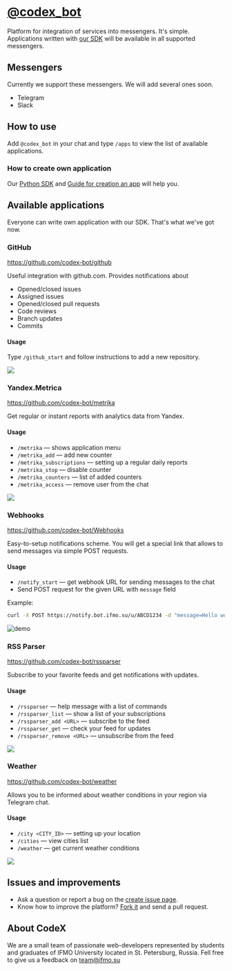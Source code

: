 # [@codex_bot](https://ifmo.su/bot)
Platform for integration of services into messengers. It's simple. Applications written with [our SDK](https://github.com/codex-bot/sdk-python) will be available in all supported messengers.

## Messengers
Currently we support these messengers. We will add several ones soon.

- Telegram
- Slack

## How to use

Add `@codex_bot` in your chat and type `/apps` to view the list of available applications.

### How to create own application

Our [Python SDK](https://github.com/codex-bot/sdk-python) and [Guide for creation an app](https://github.com/codex-team/codex.bot/wiki/Developer's-Guide) will help you.

## Available applications
Everyone can write own application with our SDK. That's what we've got now.

### GitHub
https://github.com/codex-bot/github

Useful integration with github.com. Provides notifications about
- Opened/closed issues
- Assigned issues
- Opened/closed pull requests
- Code reviews
- Branch updates
- Commits

#### Usage
Type `/github_start` and follow instructions to add a new repository.

![](https://capella.pics/de15cea7-d234-4ddb-9923-c76fa0ec803a)

### Yandex.Metrica
https://github.com/codex-bot/metrika

Get regular or instant reports with analytics data from Yandex.

#### Usage
- `/metrika` — shows application menu
- `/metrika_add` — add new counter
- `/metrika_subscriptions` — setting up a regular daily reports
- `/metrika_stop` — disable counter
- `/metrika_counters` — list of added counters
- `/metrika_access` — remove user from the chat

![](https://capella.pics/52a46a39-4573-4597-a0a1-9ac6d7e87120)

### Webhooks
https://github.com/codex-bot/Webhooks

Easy-to-setup notifications scheme. You will get a special link that allows to send messages via simple POST requests.

#### Usage
- `/notify_start` — get webhook URL for sending messages to the chat
- Send POST request for the given URL with `message` field

Example:
```bash
curl -X POST https://notify.bot.ifmo.su/u/ABCD1234 -d "message=Hello world"
```

![demo](https://user-images.githubusercontent.com/15448200/29435981-1c1e223e-83b2-11e7-8ee0-a3568b40ed7b.gif "You'll get a Hello world message in the telegram chat")

### RSS Parser
https://github.com/codex-bot/rssparser

Subscribe to your favorite feeds and get notifications with updates.

#### Usage
- `/rssparser` — help message with a list of commands
- `/rssparser_list` — show a list of your subscriptions
- `/rssparser_add <URL>` — subscribe to the feed
- `/rssparser_get` — check your feed for updates
- `/rssparser_remove <URL>` — unsubscribe from the feed

![](https://capella.pics/0f595425-82e6-4793-a342-875b189f05d8)

### Weather
https://github.com/codex-bot/weather

Allows you to be informed about weather conditions in your region via Telegram chat.

#### Usage
- `/city <CITY_ID>` — setting up your location
- `/cities` — view cities list
- `/weather` — get current weather conditions

![](https://capella.pics/3ee93508-ef47-4c61-9c2f-988e2e6d9b93)

## Issues and improvements

- Ask a question or report a bug on the [create issue page](https://github.com/codex-team/codex.bot/issues/new).
- Know how to improve the platform? [Fork it](https://github.com/codex-team/codex.bot) and send a pull request.

## About CodeX

We are a small team of passionate web-developers represented by students and graduates of IFMO University located in St. Petersburg, Russia. Fell free to give us a feedback on  [team@ifmo.su](mailto:team@ifmo.su)

